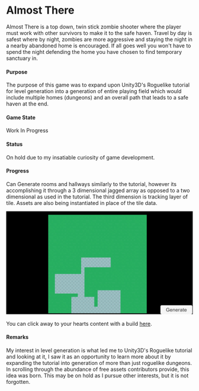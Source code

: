 # Almost There
Almost There is a top down, twin stick zombie shooter where the player must work with other survivors to make it to the safe haven. Travel by day is safest where by night, zombies are more aggressive and staying the night in a nearby abandoned home is encouraged. If all goes well you won't have to spend the night defending the home you have chosen to find temporary sanctuary in. 
#### Purpose
The purpose of this game was to expand upon Unity3D's Roguelike tutorial for level generation into a generation of entire playing field which would include multiple homes (dungeons) and an overall path that leads to a safe haven at the end. 
#### Game State
Work In Progress
#### Status
On hold due to my insatiable curiosity of game development.
#### Progress
Can Generate rooms  and hallways similarly to the tutorial, however its accomplishing it through a 3 dimensional jagged array as opposed to a two dimensional as used in the tutorial. The third dimension is tracking layer of tile. Assets are also being instantiated in place of the tile data. 

![House Generation](/images/almost-there-house-generation.gif)

You can click away to your hearts content with a build [here](https://kpable.github.io/builds/Almost_There_0.1/index.html).

#### Remarks
My interest in level generation is what led me to Unity3D's Roguelike tutorial and looking at it, I saw it as an opportunity to learn more about it by expanding the tutorial into generation of more than just roguelike dungeons. In scrolling through the abundance of free assets contributors provide, this idea was born. This may be on hold as I pursue other interests, but it is not forgotten. 